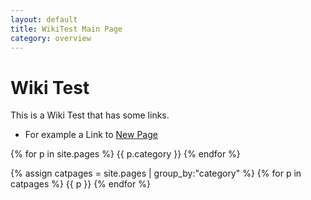 ```yaml
---
layout: default
title: WikiTest Main Page
category: overview
---
```


# Wiki Test

This is a Wiki Test that has some links.  
* For example a Link to [New Page](hardware/newpage)

{% for p in site.pages %}
  {{ p.category }}
{% endfor %}

{% assign catpages = site.pages | group_by:"category" %}
{% for p in catpages %}
  {{ p }}
{% endfor %}

